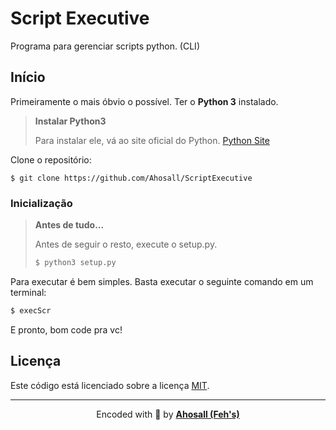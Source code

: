 # Script Executive
Programa para gerenciar scripts python. (CLI)

## Início
Primeiramente o mais óbvio o possível. Ter o **Python 3** instalado.

> **Instalar Python3**
> 
> Para instalar ele, vá ao site oficial do Python. <a target="blank" href="https://www.python.org/">Python Site</a>

Clone o repositório:

```shell
$ git clone https://github.com/Ahosall/ScriptExecutive
```

### Inicialização
> **Antes de tudo...**
>
> Antes de seguir o resto, execute o setup.py.
> ```bash
> $ python3 setup.py
> ```

Para executar é bem simples. Basta executar o seguinte comando em um terminal:
```bash
$ execScr
```
E pronto, bom code pra vc!

## Licença
Este código está licenciado sobre a licença [MIT](./LICENSE).

---
<center>  
      Encoded with 🤍 by <b><a href="https://github.com/Ahosall">Ahosall (Feh's)</a></b>  
</center>